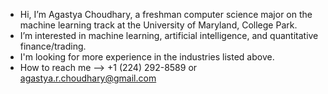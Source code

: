 - Hi, I’m Agastya Choudhary, a freshman computer science major on the machine learning track at the University of Maryland, College Park.
- I’m interested in machine learning, artificial intelligence, and quantitative finance/trading.
- I'm looking for more experience in the industries listed above.
- How to reach me --> +1 (224) 292-8589 or agastya.r.choudhary@gmail.com 

<!---
agastya-choudhary123/agastya-choudhary123 is a ✨ special ✨ repository because its `README.md` (this file) appears on your GitHub profile.
You can click the Preview link to take a look at your changes.
--->
